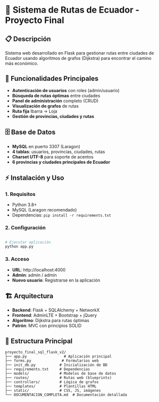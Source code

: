 # 🚀 Sistema de Rutas de Ecuador - Proyecto Final

## 📋 Descripción
Sistema web desarrollado en Flask para gestionar rutas entre ciudades de Ecuador usando algoritmos de grafos (Dijkstra) para encontrar el camino más económico.

## 🎯 Funcionalidades Principales
- **Autenticación de usuarios** con roles (admin/usuario)
- **Búsqueda de rutas óptimas** entre ciudades
- **Panel de administración** completo (CRUD)
- **Visualización de grafos** de rutas
- **Ruta fija** Ibarra → Loja
- **Gestión de provincias, ciudades y rutas**

## 🗄️ Base de Datos
- **MySQL** en puerto 3307 (Laragon)
- **4 tablas**: usuarios, provincias, ciudades, rutas
- **Charset UTF-8** para soporte de acentos
- **6 provincias y ciudades principales de Ecuador**

## ⚡ Instalación y Uso

### 1. Requisitos
- Python 3.8+
- MySQL (Laragon recomendado)
- Dependencias: `pip install -r requirements.txt`

### 2. Configuración
```bash

# Ejecutar aplicación
python app.py
```

### 3. Acceso
- **URL**: http://localhost:4000
- **Admin**: admin / admin
- **Nuevo usuario**: Registrarse en la aplicación

## 🏗️ Arquitectura
- **Backend**: Flask + SQLAlchemy + NetworkX
- **Frontend**: AdminLTE + Bootstrap + jQuery
- **Algoritmo**: Dijkstra para rutas óptimas
- **Patrón**: MVC con principios SOLID

## 📁 Estructura Principal
```
proyecto_final_sql_flask_v2/
├── app.py                 # Aplicación principal
├── forms.py              # Formularios web
├── init_db.py           # Inicialización de BD
├── requirements.txt     # Dependencias
├── models/              # Modelos de base de datos
├── routes/              # Rutas web (blueprints)
├── controllers/         # Lógica de grafos
├── templates/           # Plantillas HTML
├── static/              # CSS, JS, imágenes
└── DOCUMENTACION_COMPLETA.md  # Documentación detallada
```
